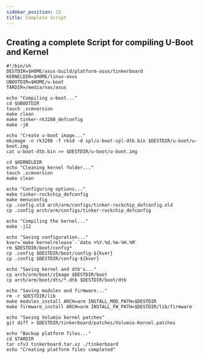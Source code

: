 ```yaml
---
sidebar_position: 15
title: Complete Script
---
```


## Creating a complete Script for compiling U-Boot and Kernel ##


    #!/bin/sh
    DESTDIR=$HOME/asus-build/platform-asus/tinkerboard  
    KERNELDIR=$HOME/linux-asus  
    UBOOTDIR=$HOME/u-boot  
    TARDIR=/media/nas/asus

    echo "Compiling u-boot..."
    cd $UBOOTDIR
    touch .scmversion
    make clean
    make tinker-rk3288_defconfig
    make -j8

    echo "Create u-boot image..."
    mkimage -n rk3288 -T rksd -d spl/u-boot-spl-dtb.bin $DESTDIR/u-boot/u-boot.img
    cat u-boot-dtb.bin >> $DESTDIR/u-boot/u-boot.img

    cd $KERNELDIR
    echo "Cleaning kernel folder..."
    touch .scmversion
    make clean

    echo "Configuring options..."
    make tinker-rockchip_defconfig
    make menuconfig
    cp .config.old arch/arm/configs/tinker-rockchip_defconfig.old
    cp .config arch/arm/configs/tinker-rockchip_defconfig

    echo "Compiling the kernel..."
    make -j12

    echo "Saving configuration..."
    kver=`make kernelrelease`-`date +%Y.%d.%m-%H.%M`
    rm $DESTDIR/boot/config*
    cp .config $DESTDIR/boot/config-${kver}
    cp .config $DESTDIR/config-${kver}

    echo "Saving kernel and dtb's..."
    cp arch/arm/boot/zImage $DESTDIR/boot
    cp arch/arm/boot/dts/*.dtb $DESTDIR/boot/dtb

    echo "Saving modules and firmware..."
    rm -r $DESTDIR/lib
    make modules_install ARCH=arm INSTALL_MOD_PATH=$DESTDIR
    make firmware_install ARCH=arm INSTALL_FW_PATH=$DESTDIR/lib/firmware

    echo "Saving Volumio kernel patches"
    git diff > $DESTDIR/tinkerboard/patches/Volumio-Kernel.patches

    echo "Backup platform files..."
    cd $TARDIR
    tar cfvJ tinkerboard.tar.xz ./tinkerboard
    echo "Creating platform files completed"
